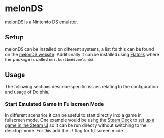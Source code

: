 # melonDS

[melonDS](https://melonds.kuribo64.net/) is a Nintendo DS [emulator](/wiki/games/emulators.md).

## Setup

melonDS can be installed on different systems, a list for this can be found on
the [melonDS website](https://melonds.kuribo64.net/downloads.php).
Additionally it can be installed using [Flatpak](/wiki/linux/flatpak.md) where the
package is called `net.kuribo64.melonDS`.

## Usage

The following sections describe specific issues relating to the configuration
and usage of Dolphin.

### Start Emulated Game in Fullscreen Mode

In different scenarios it can be useful to start directly into a game in fullscreen mode.
One example would be using the [Steam Deck](/wiki/games/steam_deck.md) to
[set up a game in the Steam UI](/wiki/games/steam_deck.md#running-a-game-directly-through-the-interface)
so it can be run directly without switching to the desktop mode.
For this add the `-f` flag for fullscreen mode.
